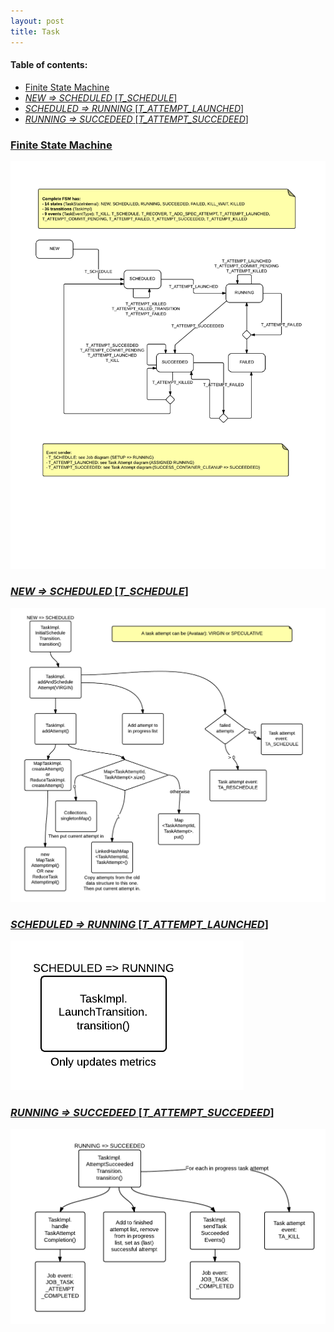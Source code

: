 ```yaml
---
layout: post
title: Task
---
```

#### Table of contents:
 * [Finite State Machine](#finite-state-machine)
 * [*NEW => SCHEDULED* [*T_SCHEDULE*]](#new-scheduled-t-schedule)
 * [*SCHEDULED => RUNNING* [*T_ATTEMPT_LAUNCHED*]](#scheduled-running-t-attempt-launched)
 * [*RUNNING => SUCCEDEED* [*T_ATTEMPT_SUCCEDEED*]](#running-succedeed-t-attempt-succedeed)

### <a href="#finite-state-machine" id="finite-state-machine">Finite State Machine</a>
![Hadoop (MapReduce): Task - Finite State Machine](public/images/53305696-1660-41a2-8080-75a50a009107.png)

### <a href="#new-scheduled-t-schedule" id="new-scheduled-t-schedule">*NEW => SCHEDULED* [*T_SCHEDULE*]</a>
![Hadoop (MapReduce): Task - NEW => SCHEDULED - T_SCHEDULE](public/images/5330585f-a3ac-4399-8c7b-03e10a00d013.png)

### <a href="#scheduled-running-t-attempt-launched" id="scheduled-running-t-attempt-launched">*SCHEDULED => RUNNING* [*T_ATTEMPT_LAUNCHED*]</a>
![Hadoop (MapReduce): Task - SCHEDULED => RUNNING - T_ATTEMPT_LAUNCHED](public/images/533056bc-1b94-48af-977b-15150a009433.png)

### <a href="#running-succedeed-t-attempt-succedeed" id="running-succedeed-t-attempt-succedeed">*RUNNING => SUCCEDEED* [*T_ATTEMPT_SUCCEDEED*]</a>
![Hadoop (MapReduce): Task - RUNNING => SUCCEDEED - T_ATTEMPT_SUCCEDEED](public/images/53305758-6ed8-415e-9513-46940a009107.png)

